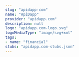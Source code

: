 ```yaml
---
slug: "apidapp-com"
name: "ApiDapp"
provider: "apidapp.com"
description: null
logo: "apidapp.com-logo.svg"
logoMediaType: "image/svg+xml"
tags:
- name: "financial"
stubs: "apidapp.com-stubs.json"
---
```

